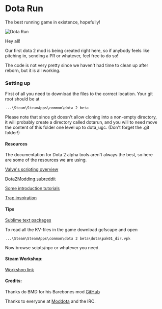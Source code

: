 Dota Run
=======

The best running game in existence, hopefully!

![Dota Run](http://i.imgur.com/zsZ7OGB.png)

Hey all! 

Our first dota 2 mod is being created right here, so if anybody feels like pitching in, sending a PR or whatever, feel free to do so!

The code is not very pretty since we haven't had time to clean up after reborn, but it is all working.

### Setting up

First of all you need to download the files to the correct location. Your git root should be at 

`...\Steam\SteamApps\common\dota 2 beta`

Please note that since git doesn't allow cloning into a non-empty directory, it will probably create a directory called dotarun,
and you will to need move the content of this folder one level up to dota_ugc. (Don't forget the .git folder!)

#### Resources

The documentation for Dota 2 alpha tools aren't always the best, so here are some of the resources we are using.

[Valve's scripting overview](https://developer.valvesoftware.com/wiki/Dota_2_Workshop_Tools/Scripting)

[Dota2Modding subreddit](http://www.reddit.com/r/dota2modding)

[Some introduction tutorials](http://yrrep.me/dota/)

[Trap inspiration](http://thristhart.github.io/techniques/dota/arrow-trap)

#### Tips
[Sublime text packages](https://github.com/bhargavrpatel/Dota-2-Sublime-Packages)

To read all the KV-files in the game download gcfscape and open 

`...\Steam\SteamApps\common\dota 2 beta\dota\pak01_dir.vpk`

Now browse scipts/npc or whatever you need.

#### Steam Workshop:

[Workshop link](http://steamcommunity.com/sharedfiles/filedetails/?id=311707837)

#### Credits: 
Thanks do BMD for his Barebones mod [GitHub](https://github.com/bmddota/barebones)

Thanks to everyone at [Moddota](https://moddota.com) and the IRC.
